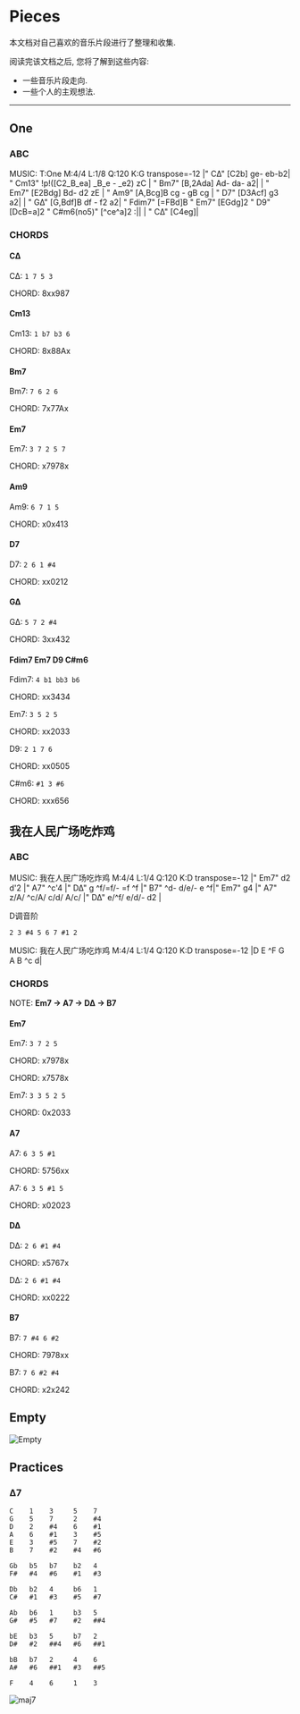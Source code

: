 Pieces
=======

本文档对自己喜欢的音乐片段进行了整理和收集.

阅读完该文档之后, 您将了解到这些内容:

* 一些音乐片段走向.
* 一些个人的主观想法.

--------------------------------------------------------

One
--------
### ABC
MUSIC:
T:One
M:4/4
L:1/8
Q:120
K:G transpose=-12
|" C∆" [C2b] ge- eb-b2| " Cm13" !p!([C2_B_ea]  _B_e - _e2) zC | " Bm7" [B,2Ada] Ad- da- a2|
| " Em7" [E2Bdg] Bd- d2 zE |  " Am9" [A,Bcg]B cg - gB cg | " D7" [D3Acf] g3 a2|
| " G∆" [G,Bdf]B df - f2 a2| " Fdim7" [=FBd]B " Em7" [EGdg]2  " D9" [DcB=a]2  " C#m6(no5)" [^ce^a]2 :||
| " C∆" [C4eg]|

### CHORDS
#### C∆
C∆: `1 7 5 3`

CHORD: 8xx987

#### Cm13
Cm13: `1 b7 b3 6`

CHORD: 8x88Ax

#### Bm7
Bm7: `7 6 2 6`

CHORD: 7x77Ax

#### Em7
Em7: `3 7 2 5 7`

CHORD: x7978x

#### Am9
Am9: `6 7 1 5`

CHORD: x0x413

#### D7
D7: `2 6 1 #4`

CHORD: xx0212

#### G∆
G∆: `5 7 2 #4`

CHORD: 3xx432

#### Fdim7 Em7 D9 C#m6
Fdim7: `4 b1 bb3 b6`

CHORD: xx3434

Em7: `3 5 2 5`

CHORD: xx2033

D9: `2 1 7 6`

CHORD: xx0505

C#m6: `#1 3 #6`

CHORD: xxx656

我在人民广场吃炸鸡
------------------
### ABC
MUSIC:
我在人民广场吃炸鸡
M:4/4
L:1/4
Q:120
K:D transpose=-12
|" Em7" d2 d'2 |" A7" ^c'4 |" D∆" g ^f/=f/- =f ^f |" B7" ^d- d/e/-  e ^f|" Em7"  g4 |" A7" z/A/ ^c/A/ c/d/ A/c/ |" D∆" e/^f/ e/d/- d2 |

D调音阶

```
2 3 #4 5 6 7 #1 2
```

MUSIC:
我在人民广场吃炸鸡
M:4/4
L:1/4
Q:120
K:D transpose=-12
|D E ^F G A B ^c d|

### CHORDS
NOTE: **Em7 -> A7 -> D∆ -> B7**

#### Em7
Em7: `3 7 2 5`

CHORD: x7978x

CHORD: x7578x

Em7: `3 3 5 2 5`

CHORD: 0x2033

#### A7
A7: `6 3 5 #1`

CHORD: 5756xx

A7: `6 3 5 #1 5`

CHORD: x02023

#### D∆
D∆: `2 6 #1 #4`

CHORD: x5767x

D∆: `2 6 #1 #4`

CHORD: xx0222

#### B7
B7: `7 #4 6 #2`

CHORD: 7978xx

B7: `7 6 #2 #4`

CHORD: x2x242


Empty
-----
![Empty](images/Empty.png)

Practices
---------
### ∆7
```
C    1    3     5    7
G    5    7     2    #4
D    2    #4    6    #1
A    6    #1    3    #5
E    3    #5    7    #2
B    7    #2    #4   #6

Gb   b5   b7    b2   4
F#   #4   #6    #1   #3

Db   b2   4     b6   1
C#   #1   #3    #5   #7

Ab   b6   1     b3   5
G#   #5   #7    #2   ##4

bE   b3   5     b7   2
D#   #2   ##4   #6   ##1

bB   b7   2     4    6
A#   #6   ##1   #3   ##5

F    4    6     1    3
```

![maj7](images/Maj7-appr.png)
